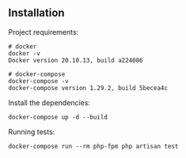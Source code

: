 ## Installation

Project requirements: 
```shell
# docker
docker -v
Docker version 20.10.13, build a224086

# docker-compose
docker-compose -v
docker-compose version 1.29.2, build 5becea4c
```

Install the dependencies:

```shell
docker-compose up -d --build
```

Running tests:
```shell
docker-compose run --rm php-fpm php artisan test
```
